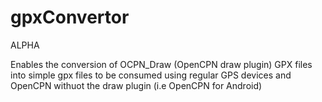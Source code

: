 # gpxConvertor

ALPHA

Enables the conversion of OCPN_Draw (OpenCPN draw plugin) GPX files into simple gpx files to be consumed using regular GPS devices and 
OpenCPN withuot the draw plugin (i.e OpenCPN for Android)
